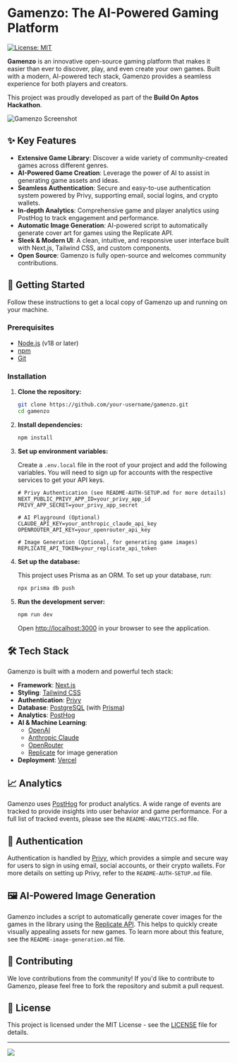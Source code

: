 # Gamenzo: The AI-Powered Gaming Platform

[![License: MIT](https://img.shields.io/badge/License-MIT-yellow.svg)](https://opensource.org/licenses/MIT)

**Gamenzo** is an innovative open-source gaming platform that makes it easier than ever to discover, play, and even create your own games. Built with a modern, AI-powered tech stack, Gamenzo provides a seamless experience for both players and creators.

This project was proudly developed as part of the **Build On Aptos Hackathon**.

![Gamenzo Screenshot](https://github.com/user-attachments/assets/c443def5-41fc-4b12-b1e2-5c1f3f9fdeea)

## ✨ Key Features

- **Extensive Game Library**: Discover a wide variety of community-created games across different genres.
- **AI-Powered Game Creation**: Leverage the power of AI to assist in generating game assets and ideas.
- **Seamless Authentication**: Secure and easy-to-use authentication system powered by Privy, supporting email, social logins, and crypto wallets.
- **In-depth Analytics**: Comprehensive game and player analytics using PostHog to track engagement and performance.
- **Automatic Image Generation**: AI-powered script to automatically generate cover art for games using the Replicate API.
- **Sleek & Modern UI**: A clean, intuitive, and responsive user interface built with Next.js, Tailwind CSS, and custom components.
- **Open Source**: Gamenzo is fully open-source and welcomes community contributions.

## 🚀 Getting Started

Follow these instructions to get a local copy of Gamenzo up and running on your machine.

### Prerequisites

- [Node.js](https://nodejs.org/) (v18 or later)
- [npm](https://www.npmjs.com/)
- [Git](https://git-scm.com/)

### Installation

1. **Clone the repository:**
   ```bash
   git clone https://github.com/your-username/gamenzo.git
   cd gamenzo
   ```

2. **Install dependencies:**
   ```bash
   npm install
   ```

3. **Set up environment variables:**

   Create a `.env.local` file in the root of your project and add the following variables. You will need to sign up for accounts with the respective services to get your API keys.

   ```env
   # Privy Authentication (see README-AUTH-SETUP.md for more details)
   NEXT_PUBLIC_PRIVY_APP_ID=your_privy_app_id
   PRIVY_APP_SECRET=your_privy_app_secret

   # AI Playground (Optional)
   CLAUDE_API_KEY=your_anthropic_claude_api_key
   OPENROUTER_API_KEY=your_openrouter_api_key

   # Image Generation (Optional, for generating game images)
   REPLICATE_API_TOKEN=your_replicate_api_token
   ```

4. **Set up the database:**

   This project uses Prisma as an ORM. To set up your database, run:
   ```bash
   npx prisma db push
   ```

5. **Run the development server:**
   ```bash
   npm run dev
   ```

   Open [http://localhost:3000](http://localhost:3000) in your browser to see the application.

## 🛠️ Tech Stack

Gamenzo is built with a modern and powerful tech stack:

- **Framework**: [Next.js](https://nextjs.org/)
- **Styling**: [Tailwind CSS](https://tailwindcss.com/)
- **Authentication**: [Privy](https://www.privy.io/)
- **Database**: [PostgreSQL](https://www.postgresql.org/) (with [Prisma](https://www.prisma.io/))
- **Analytics**: [PostHog](https://posthog.com/)
- **AI & Machine Learning**:
  - [OpenAI](https://openai.com/)
  - [Anthropic Claude](https://www.anthropic.com/claude)
  - [OpenRouter](https://openrouter.ai/)
  - [Replicate](https://replicate.com/) for image generation
- **Deployment**: [Vercel](https://vercel.com/)

## 📈 Analytics

Gamenzo uses [PostHog](https://posthog.com/) for product analytics. A wide range of events are tracked to provide insights into user behavior and game performance. For a full list of tracked events, please see the `README-ANALYTICS.md` file.

## 🔐 Authentication

Authentication is handled by [Privy](https://www.privy.io/), which provides a simple and secure way for users to sign in using email, social accounts, or their crypto wallets. For more details on setting up Privy, refer to the `README-AUTH-SETUP.md` file.

## 🖼️ AI-Powered Image Generation

Gamenzo includes a script to automatically generate cover images for the games in the library using the [Replicate API](https://replicate.com/). This helps to quickly create visually appealing assets for new games. To learn more about this feature, see the `README-image-generation.md` file.

## 🤝 Contributing

We love contributions from the community! If you'd like to contribute to Gamenzo, please feel free to fork the repository and submit a pull request.

## 📝 License

This project is licensed under the MIT License - see the [LICENSE](LICENSE) file for details.

---

<a href="https://buymeacoffee.com/swajp" alt="buyacoffe">
  <img src="https://github.com/user-attachments/assets/37b0e28f-c82f-42a9-bd1e-d937488758ab"/>
</a>
